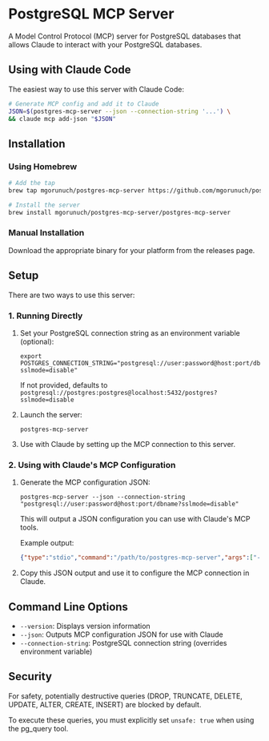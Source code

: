 # PostgreSQL MCP Server

A Model Control Protocol (MCP) server for PostgreSQL databases that allows Claude to interact with your PostgreSQL databases.

## Using with Claude Code

The easiest way to use this server with Claude Code:

```bash
# Generate MCP config and add it to Claude
JSON=$(postgres-mcp-server --json --connection-string '...') \
&& claude mcp add-json "$JSON"
```

## Installation

### Using Homebrew

```bash
# Add the tap
brew tap mgorunuch/postgres-mcp-server https://github.com/mgorunuch/postgres-mcp-server

# Install the server
brew install mgorunuch/postgres-mcp-server/postgres-mcp-server
```

### Manual Installation

Download the appropriate binary for your platform from the releases page.

## Setup

There are two ways to use this server:

### 1. Running Directly

1. Set your PostgreSQL connection string as an environment variable (optional):
   ```
   export POSTGRES_CONNECTION_STRING="postgresql://user:password@host:port/dbname?sslmode=disable"
   ```
   If not provided, defaults to `postgresql://postgres:postgres@localhost:5432/postgres?sslmode=disable`

2. Launch the server:
   ```
   postgres-mcp-server
   ```

3. Use with Claude by setting up the MCP connection to this server.

### 2. Using with Claude's MCP Configuration

1. Generate the MCP configuration JSON:
   ```
   postgres-mcp-server --json --connection-string "postgresql://user:password@host:port/dbname?sslmode=disable"
   ```
   This will output a JSON configuration you can use with Claude's MCP tools.

   Example output:
   ```json
   {"type":"stdio","command":"/path/to/postgres-mcp-server","args":["--connection-string","postgresql://user:password@host:port/dbname?sslmode=disable"],"env":{}}
   ```

2. Copy this JSON output and use it to configure the MCP connection in Claude.

## Command Line Options

- `--version`: Displays version information
- `--json`: Outputs MCP configuration JSON for use with Claude
- `--connection-string`: PostgreSQL connection string (overrides environment variable)

## Security

For safety, potentially destructive queries (DROP, TRUNCATE, DELETE, UPDATE, ALTER, CREATE, INSERT) are blocked by default.

To execute these queries, you must explicitly set `unsafe: true` when using the pg_query tool.